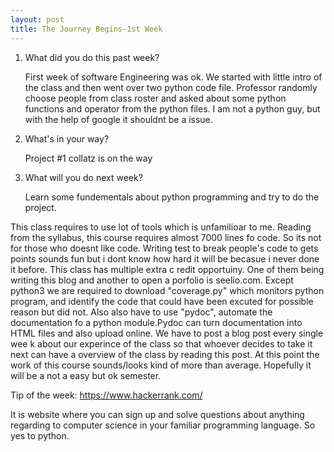 ```yaml
---
layout: post
title: The Journey Begins-1st Week
---
```

1. What did you do this past week?

	First week of software Engineering was ok. We started with little intro of the class and then went over two python code file. Professor randomly choose people from class roster and asked about some python functions and operator from the python files. I am not a python guy, but with the help of google it shouldnt be a issue. 

2. What's in your way?

	Project #1 collatz is on the way

3. What will you do next week?

	Learn some fundementals about python programming and try to do the project.

This class requires to use lot of tools which is unfamilioar to me. Reading from the syllabus, this course requires almost 7000 lines fo code. So its not for those who doesnt like code. Writing test to break people's code to gets points sounds fun but i dont know how hard it will be becasue i never done it before. This class has multiple extra c redit opportuiny. One of them being writing this blog and another to open a porfolio is seelio.com. Except python3 we are required to download "coverage.py" which monitors python program, and identify the code that could have been excuted for possible reason but did not. Also also have to use "pydoc", automate the documentation fo a python module.Pydoc can turn documentation into HTML files and also upload online. We have to post a blog post every single wee k about our experince of the class so that whoever decides to take it next can have a overview of the class by reading this post. At this point the work of this course sounds/looks kind of more than average. Hopefully it will be a not a easy but ok semester.

Tip of the week: https://www.hackerrank.com/

It is website where you can sign up and solve questions about anything regarding to computer science in your familiar programming language. So yes to python.